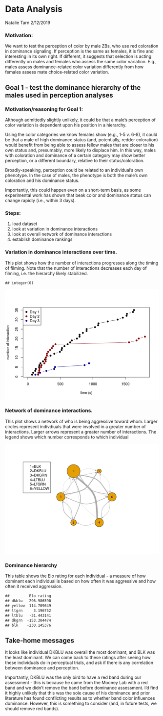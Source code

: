 Data Analysis
================
Natalie Tarn
2/12/2019

### Motivation:

We want to test the perception of color by male ZBs, who use red
coloration in dominance signaling. If perception is the same as females,
it is fine and interesting in its own right. If different, it suggests
that selection is acting differently on males and females who assess the
same color variation. E.g., males assess dominance-related color
variation differently from how females assess mate choice-related color
variation.

## Goal 1 - test the dominance hierarchy of the males used in perception analyses

### Motivation/reasoning for Goal 1:

Although admittedly slightly unlikely, it could be that a male’s
perception of color variation is dependent upon his position in a
hierarchy.

Using the color categories we know females show (e.g., 1-5 v. 6-8), it
could be that a male of high dominance status (and, potentially, redder
coloration) would benefit from being able to assess fellow males that
are closer to his own status and, presumably, more likely to displace
him. In this way, males with coloration and dominance of a certain
category may show better perception, or a different boundary, relative
to their status/coloration.

Broadly-speaking, perception could be related to an individual’s own
phenotype. In the case of males, the phenotype is both the male’s own
coloration and his dominance status.

Importantly, this could happen even on a short-term basis, as some
experimental work has shown that beak color and dominance status can
change rapidly (i.e., within 3 days).

### Steps:

1)  load dataset
2)  look at variation in dominance interactions
3)  look at overall network of dominance interactions
4)  establish dominance rankings

### Variation in dominance interactions over time.

This plot shows how the number of interactions progresses along the
timing of filming. Note that the number of interactions decreases each
day of filming, i.e. the hierarchy likely stabilized.

    ## integer(0)

![](Oct042018_files/figure-gfm/interaction-plot-1.png)<!-- -->

### Network of dominance interactions.

This plot shows a network of who is being aggressive toward whom. Larger
circles represent indivdiuals that were involved in a greater number of
interactions. Larger arrows represent a greater number of interactions.
The legend shows which number corresponds to which individual

![](Oct042018_files/figure-gfm/dominance-network-1.png)<!-- -->

### Dominance hierarchy

This table shows the Elo rating for each individual - a measure of how
dominant each individual is based on how often it was aggressive and how
often it received aggression.

    ##         Elo rating
    ## dkblu   296.986590
    ## yellow  114.709649
    ## ltgrn     3.196752
    ## ltblu   -31.443141
    ## dkgrn  -153.304474
    ## blk    -230.145376

## Take-home messages

It looks like individual DKBLU was overall the most dominant, and BLK
was the least dominant. We can come back to these ratings after seeing
how these individuals do in perceptual trials, and ask if there is any
correlation between dominance and perception.

Importantly, DKBLU was the only bird to have a red band during our
assessment - this is because he came from the Mooney Lab with a red band
and we didn’t remove the band before dominance assessment. I’d find it
highly unlikely that this was the sole cause of his dominance and prior
literature has found conflicting results as to whether band color
influences dominance. However, this is something to consider (and, in
future tests, we should remove red bands).
